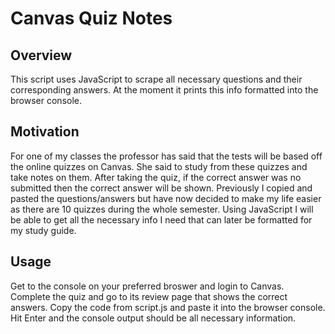 # Canvas Quiz Notes
## Overview
This script uses JavaScript to scrape all necessary questions and their corresponding answers. At the moment it prints this info formatted into the browser console.
## Motivation
For one of my classes the professor has said that the tests will be based off the online quizzes on Canvas. She said to study from these quizzes and take notes on them. After taking the quiz, if the correct answer was no submitted then the correct answer will be shown. Previously I copied and pasted the questions/answers but have now decided to make my life easier as there are 10 quizzes during the whole semester. Using JavaScript I will be able to get all the necessary info I need that can later be formatted for my study guide.
## Usage
Get to the console on your preferred broswer and login to Canvas. Complete the quiz and go to its review page that shows the correct answers. Copy the code from script.js and paste it into the browser console. Hit Enter and the console output should be all necessary information.

